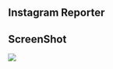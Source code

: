 ## Instagram Reporter

## ScreenShot

<img src="https://github.com/user-attachments/assets/660f28ed-03ff-4847-be5a-18343737988b">





